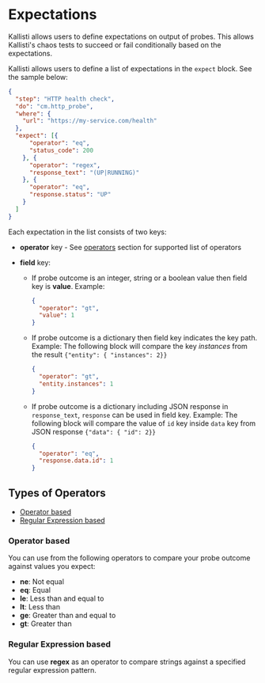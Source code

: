 # Expectations

Kallisti allows users to define expectations on output of probes. This allows
Kallisti's chaos tests to succeed or fail conditionally based on the
expectations.

Kallisti allows users to define a list of expectations in the `expect` block.
See the sample below:

```json
{
  "step": "HTTP health check",
  "do": "cm.http_probe",
  "where": {
    "url": "https://my-service.com/health"
  },
  "expect": [{
      "operator": "eq",
      "status_code": 200
    }, {
      "operator": "regex",
      "response_text": "(UP|RUNNING)"
    }, {
      "operator": "eq",
      "response.status": "UP"
    }
  ]
}
```

Each expectation in the list consists of two keys:

* **operator** key - See [operators](#types-of-operators) section for
  supported list of operators
* **field** key:

    * If probe outcome is an integer, string or a boolean value then field key
      is **value**. Example:
    
        ```json
        {
          "operator": "gt",
          "value": 1
        }
        ```

    * If probe outcome is a dictionary then field key indicates the key path. 
      Example: The following block will compare the key *instances* from the 
          result `{"entity": { "instances": 2}}`
    
        ```json
        {
          "operator": "gt",
          "entity.instances": 1
        }
        ```
        
    * If probe outcome is a dictionary including JSON response in
      `response_text`, `response` can be used in field key. Example: The
      following block will compare the value of `id` key inside `data` key
      from JSON response `{"data": { "id": 2}}`
    
        ```json
        {
          "operator": "eq",
          "response.data.id": 1
        }
        ```

## Types of Operators

* [Operator based](#operator-based)
* [Regular Expression based](#regular-expression-based)

### Operator based

You can use from the following operators to compare your probe outcome against
values you expect:

* **ne**: Not equal
* **eq**: Equal
* **le**: Less than and equal to
* **lt**: Less than
* **ge**: Greater than and equal to
* **gt**: Greater than

### Regular Expression based

You can use **regex** as an operator to compare strings against a specified
regular expression pattern.
